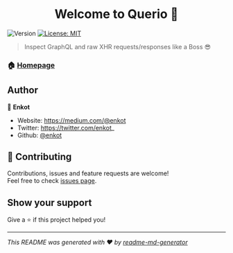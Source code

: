 <h1 align="center">Welcome to Querio 👋</h1>
<p>
  <img alt="Version" src="https://img.shields.io/badge/version-0.1.0-blue.svg?cacheSeconds=2592000" />
  <a href="#" target="_blank">
    <img alt="License: MIT" src="https://img.shields.io/badge/License-MIT-yellow.svg" />
  </a>
</p>

> Inspect GraphQL and raw XHR requests/responses like a Boss 😎

### 🏠 [Homepage](querio.app)

## Author

👤 **Enkot**

- Website: https://medium.com/@enkot
- Twitter: https://twitter.com/enkot_
- Github: [@enkot](https://github.com/enkot)

## 🤝 Contributing

Contributions, issues and feature requests are welcome!<br />Feel free to check [issues page](https://github.com/enkot/querio/issues).

## Show your support

Give a ⭐️ if this project helped you!

---

_This README was generated with ❤️ by [readme-md-generator](https://github.com/kefranabg/readme-md-generator)_
